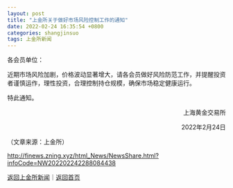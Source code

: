 ```yaml
---
layout: post
title: "上金所关于做好市场风险控制工作的通知"
date: 2022-02-24 16:35:54 +0800
categories: shangjinsuo
tags: 上金所新闻
---
```

<p>各会员单位：</p>
 <p>近期市场风险加剧，价格波动显著增大，请各会员做好风险防范工作，并提醒投资者谨慎运作，理性投资，合理控制持仓规模，确保市场稳定健康运行。</p>
 <p>特此通知。</p>
 <p style="text-align:right;">上海黄金交易所 </p>
 <p style="text-align:right;">2022年2月24日</p><p class="em_media">（文章来源：上金所）</p>

<http://finews.zning.xyz/html_News/NewsShare.html?infoCode=NW202202242288084438>

[返回上金所新闻](//finews.withounder.com/category/shangjinsuo.html)｜[返回首页](//finews.withounder.com/)